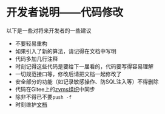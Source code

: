 # 开发者说明——代码修改

以下是一些对将来开发者的一些建议

* 不要轻易重构
* 如果引入了新的算法，请记得在文档中写明
* 代码多加几行注释
* 时刻记得这些代码是要给下一届看的，代码要写得容易理解
* 一切规范接口等，修改后请把文档一起修改了
* 安全部分的功能（如记录敏感操作、防SQL注入等）不得删除
* 代码在Gitee上的[zvms组织](https://gitee.com/zvms)中同步
* 除非不得已不要`push -f`
* 时刻维护[文档](https://zvms.gitee.io/zvms-doc/)
